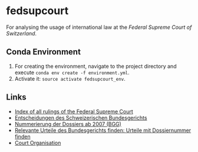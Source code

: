 # fedsupcourt
For analysing the usage of international law at the _Federal Supreme Court of Switzerland_.

## Conda Environment
 1. For creating the environment, navigate to the project directory and execute `conda env create -f environment.yml`.
 2. Activate it: `source activate fedsupcourt_env`.

## Links
- [Index of all rulings of the Federal Supreme Court](http://relevancy.bger.ch/cgi-bin/IndexCGI?lang=de)
- [Entscheidungen des Schweizerischen Bundesgerichts](https://de.wikipedia.org/wiki/Entscheidungen_des_Schweizerischen_Bundesgerichts)
- [Nummerierung der Dossiers ab 2007 (BGG)](http://www.bger.ch/uebersicht_numm_dossiers_internet_d_ab_2007.pdf)
- [Relevante Urteile des Bundesgerichts finden: Urteile mit Dossiernummer finden](www.eurospider.com/fileadmin/pdf/SucheMitDossierNummer.pdf)
- [Court Organisation](http://www.bger.ch/gerichtsorganisation.pdf)